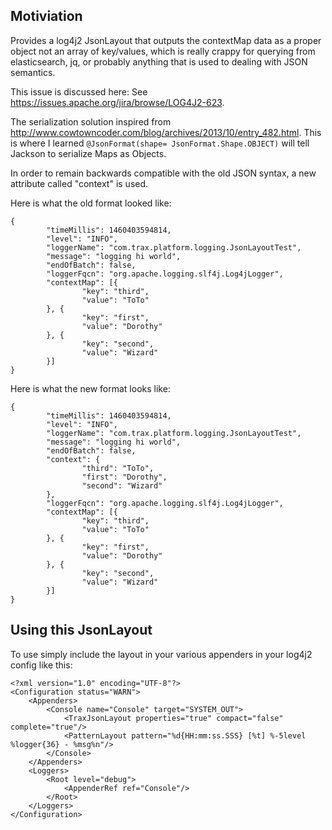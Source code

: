 ## Motiviation

Provides a log4j2 JsonLayout that outputs the contextMap data as a proper object not an array of key/values, which is really crappy for querying from elasticsearch, jq, or probably anything that is used to dealing with JSON semantics.  

This issue is discussed here: See https://issues.apache.org/jira/browse/LOG4J2-623.  

The serialization solution inspired from http://www.cowtowncoder.com/blog/archives/2013/10/entry_482.html.  This is where I learned `@JsonFormat(shape= JsonFormat.Shape.OBJECT)` will tell Jackson to serialize Maps as Objects.

In order to remain backwards compatible with the old JSON syntax, a new attribute called "context" is used.  

Here is what the old format looked like:

```
{
        "timeMillis": 1460403594814,
        "level": "INFO",
        "loggerName": "com.trax.platform.logging.JsonLayoutTest",
        "message": "logging hi world",
        "endOfBatch": false,
        "loggerFqcn": "org.apache.logging.slf4j.Log4jLogger",
        "contextMap": [{
                "key": "third",
                "value": "ToTo"
        }, {
                "key": "first",
                "value": "Dorothy"
        }, {
                "key": "second",
                "value": "Wizard"
        }]
}
``` 

Here is what the new format looks like:

```
{
        "timeMillis": 1460403594814,
        "level": "INFO",
        "loggerName": "com.trax.platform.logging.JsonLayoutTest",
        "message": "logging hi world",
        "endOfBatch": false,
        "context": {
                "third": "ToTo",
                "first": "Dorothy",
                "second": "Wizard"
        },
        "loggerFqcn": "org.apache.logging.slf4j.Log4jLogger",
        "contextMap": [{
                "key": "third",
                "value": "ToTo"
        }, {
                "key": "first",
                "value": "Dorothy"
        }, {
                "key": "second",
                "value": "Wizard"
        }]
}
```

##  Using this JsonLayout

To use simply include the layout in your various appenders in your log4j2 config like this:

```
<?xml version="1.0" encoding="UTF-8"?>
<Configuration status="WARN">
    <Appenders>
        <Console name="Console" target="SYSTEM_OUT">
            <TraxJsonLayout properties="true" compact="false" complete="true"/>
            <PatternLayout pattern="%d{HH:mm:ss.SSS} [%t] %-5level %logger{36} - %msg%n"/>
        </Console>
    </Appenders>
    <Loggers>
        <Root level="debug">
            <AppenderRef ref="Console"/>
        </Root>
    </Loggers>
</Configuration>
```

